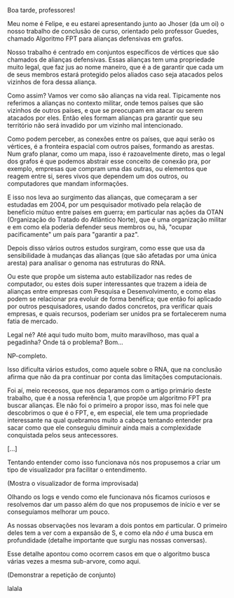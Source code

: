 Boa tarde, professores!

Meu nome é Felipe, e eu estarei apresentando junto ao Jhoser (da um oi) o nosso trabalho de conclusão de curso, orientado pelo professor Guedes, chamado Algoritmo FPT para alianças defensivas em grafos.

Nosso trabalho é centrado em conjuntos específicos de vértices que são chamados de alianças defensivas. Essas alianças tem uma propriedade muito legal, que faz jus ao nome maneiro, que é a de garantir que cada um de seus membros estará protegido pelos aliados caso seja atacados pelos vizinhos de fora dessa aliança.

Como assim? Vamos ver como são alianças na vida real. Tipicamente nos referimos a alianças no contexto militar, onde temos países que são vizinhos de outros países, e que se preocupam em atacar ou serem atacados por eles. Então eles formam alianças pra garantir que seu território não será invadido por um vizinho mal intencionado.

Como podem perceber, as conexões entre os países, que aqui serão os vértices, é a fronteira espacial com outros países, formando as arestas. Num grafo planar, como um mapa, isso é razoavelmente direto, mas o legal dos grafos é que podemos abstrair esse conceito de conexão pra, por exemplo, empresas que compram uma das outras, ou elementos que reagem entre si, seres vivos que dependem um dos outros, ou computadores que mandam informações.

E isso nos leva ao surgimento das alianças, que começaram a ser estudadas em 2004, por um pesquisador motivado pela relação de benefício mútuo entre países em guerra; em particular nas ações da OTAN (Organização do Tratado do Atlântico Norte), que é uma organização militar e em como ela poderia defender seus membros ou, hã, "ocupar pacificamente" um país para "garantir a paz".

Depois disso vários outros estudos surgiram, como esse que usa da sensibilidade à mudanças das alianças (que são afetadas por uma única aresta) para analisar o genoma nas estruturas do RNA.

Ou este que propõe um sistema auto estabilizador nas redes de computador, ou estes dois super interessantes que trazem a ideia de alianças entre empresas com Pesquisa e Desenvolvimento, e como elas podem se relacionar pra evoluir de forma benéfica; que então foi aplicado por outros pesquisadores, usando dados concretos, pra verificar quais empresas, e quais recursos, poderiam ser unidos pra se fortalecerem numa fatia de mercado.

Legal né? Até aqui tudo muito bom, muito maravilhoso, mas qual a pegadinha? Onde tá o problema? Bom...

NP-completo.

Isso dificulta vários estudos, como aquele sobre o RNA, que na conclusão afirma que não da pra continuar por conta das limitações computacionais.

Foi aí, meio receosos, que nos deparamos com o artigo primário deste trabalho, que é a nossa referência 1, que propõe um algoritmo FPT pra buscar alianças. Ele não foi o primeiro a propor isso, mas foi nele que descobrimos o que é o FPT, e, em especial, ele tem uma propriedade interessante na qual quebramos muito a cabeça tentando entender pra sacar como que ele conseguiu diminuir ainda mais a complexidade conquistada pelos seus antecessores.

[...]

Tentando entender como isso funcionava nós nos propusemos a criar um tipo de visualizador pra facilitar o entendimento.

(Mostra o visualizador de forma improvisada)

Olhando os logs e vendo como ele funcionava nós ficamos curiosos e resolvemos dar um passo além do que nos propusemos de início e ver se conseguíamos melhorar um pouco.

As nossas observações nos levaram a dois pontos em particular. O primeiro deles tem a ver com a expansão de S, e como ela *não é* uma busca em profundidade (detalhe importante que surgiu nas nossas conversas).

Esse detalhe apontou como ocorrem casos em que o algoritmo busca várias vezes a mesma sub-arvore, como aqui.

(Demonstrar a repetição de conjunto)

lalala